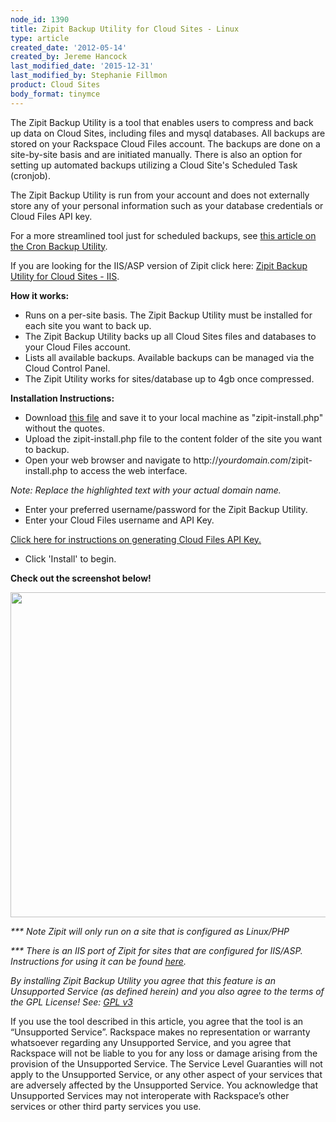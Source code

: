 ```yaml
---
node_id: 1390
title: Zipit Backup Utility for Cloud Sites - Linux
type: article
created_date: '2012-05-14'
created_by: Jereme Hancock
last_modified_date: '2015-12-31'
last_modified_by: Stephanie Fillmon
product: Cloud Sites
body_format: tinymce
---
```


The Zipit Backup Utility is a tool that enables users to compress and
back up data on Cloud Sites, including files and mysql databases. All
backups are stored on your Rackspace Cloud Files account. The backups
are done on a site-by-site basis and are initiated manually. There is
also an option for setting up automated backups utilizing a Cloud
Site's Scheduled Task (cronjob).

The Zipit Backup Utility is run from your account and does not
externally store any of your personal information such as your database
credentials or Cloud Files API key.

For a more streamlined tool just for scheduled backups, see [this
article on the Cron Backup
Utility](/how-to/scheduled-backup-cloud-sites-to-cloud-files).

If you are looking for the IIS/ASP version of Zipit click here: [Zipit
Backup Utility for Cloud Sites - IIS](http://www.aspxzipitbackup.com/).

**How it works:**

-   Runs on a per-site basis. The Zipit Backup Utility must be installed
    for each site you want to back up.
-   The Zipit Backup Utility backs up all Cloud Sites files and
    databases to your Cloud Files account.
-   Lists all available backups. Available backups can be managed via
    the Cloud Control Panel.
-   The Zipit Utility works for sites/database up to 4gb
    once compressed.

**Installation Instructions:**

-   Download [this
    file](https://raw.github.com/jeremehancock/zipit-backup-utility-installer/master/zipit-install.php)
    and save it to your local machine as "zipit-install.php" without
    the quotes.
-   Upload the zipit-install.php file to the content folder of the site
    you want to backup.
-   Open your web browser and navigate to
    http://*<span>yourdomain.com</span>*/zipit-install.php to access the
    web interface.

 <span>*Note: Replace the highlighted text with your actual domain
name.*</span>

-   Enter your preferred username/password for the Zipit Backup Utility.
-   Enter your Cloud Files username and API Key.

[<span>Click here for instructions on generating Cloud Files API
Key.</span>](/how-to/view-and-reset-your-api-key)

-   Click 'Install' to begin.

**Check out the screenshot below!**

<img src="https://8026b2e3760e2433679c-fffceaebb8c6ee053c935e8915a3fbe7.ssl.cf2.rackcdn.com/field/image/zipit_1.gif" width="600" height="520" />

*\*\*\* Note Zipit will only run on a site that is configured as
Linux/PHP*

*\*\*\* There is an IIS port of Zipit for sites that are configured for
IIS/ASP. Instructions for using it can be found
[here](http://aspxzipitbackup.com/).*

*<span> </span>*

*<span>By installing Zipit Backup Utility you agree that this feature is
an Unsupported Service (as defined herein) and you also agree to the
terms of the GPL License! See:</span><span> [GPL
v3](http://www.gnu.org/licenses/gpl-3.0.en.html)</span>*


<span class="Normal__Char">If you use the tool described in this
article, you agree that the tool is an &ldquo;Unsupported Service&rdquo;. Rackspace
makes no representation or warranty whatsoever regarding any Unsupported
Service, and you agree that Rackspace will not be liable to you for any
loss or damage arising from the provision of the Unsupported Service.
The Service Level Guaranties will not apply to the Unsupported Service,
or any other aspect of your services that are adversely affected by the
Unsupported Service.  You acknowledge that Unsupported Services may not
interoperate with Rackspace&rsquo;s other services or other third party
services you use.  </span>

